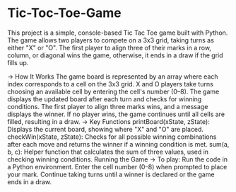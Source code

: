# Tic-Toc-Toe-Game
This project is a simple, console-based Tic Tac Toe game built with Python. The game allows two players to compete on a 3x3 grid, taking turns as either "X" or "O". The first player to align three of their marks in a row, column, or diagonal wins the game, otherwise, it ends in a draw if the grid fills up.

-> How It Works
The game board is represented by an array where each index corresponds to a cell on the 3x3 grid.
X and O players take turns choosing an available cell by entering the cell's number (0–8).
The game displays the updated board after each turn and checks for winning conditions.
The first player to align three marks wins, and a message displays the winner. If no player wins, the game continues until all cells are filled, resulting in a draw.
-> Key Functions
printBoard(xState, zState): Displays the current board, showing where "X" and "O" are placed.
checkWin(xState, zState): Checks for all possible winning combinations after each move and returns the winner if a winning condition is met.
sum(a, b, c): Helper function that calculates the sum of three values, used in checking winning conditions.
Running the Game
-> To play:
Run the code in a Python environment.
Enter the cell number (0–8) when prompted to place your mark.
Continue taking turns until a winner is declared or the game ends in a draw.
